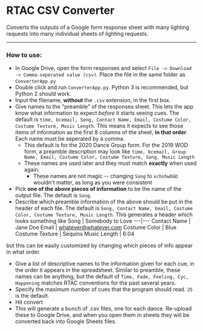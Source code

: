 # RTAC CSV Converter

Converts the outputs of a Google form response sheet with many lighting requests into many individual sheets of lighting requests. 

---
### How to use:
 * In Google Drive, open the form responses and select `File -> Download -> Comma-seperated value (csv)`. Place the file in the same folder as `ConverterApp.py`
 * Double click and run `ConverterApp.py`. Python 3 is recommended, but Python 2 should work.
 * Input the filename, **without** the `.csv` extension, in the first box.
 * Give names to the "preamble" of the responses sheet. This lets the app know what information to expect *before* it starts seeing cues. The default is `time, bcemail, Song, Contact Name, Email, Costume Color, Costume Texture, Music Length`. This means it expects to see those items of information as the first 8 columns of the sheet, **in that order**. Each name must be seperated by a comma.  
    * This default is for the 2020 Dance Group form. For the 2019 WOD form, a preamble description may look like 
    `time, bcemail, Group Name, Email, Costume Color, Costume Texture, Song, Music Length`
    * These names are used later and they must match **exactly** when used again.
        * These names are not magic -- changing `Song` to `xchshwDGD` wouldn't matter, as long as you were consistent
 * Pick **one of the above pieces of information** to be the name of the output file. The default is `Song`.
 * Describe which preamble information of the above should be put in the header of each file. The default is `Song, Contact Name, Email, Costume Color, Costume Texture, Music Length`.
 This generates a header which looks something like
    Song | Somebody to Love
    ---|---
    Contact Name | Jane Doe
    Email | whatever@whatever.com
    Costume Color | Blue
    Costume Texture | Sequins
    Music Length | 6:04
    
but this can be easily customized by changing which pieces of info appear in what order.
 * Give a list of descriptive names to the information given for each cue, in the order it appears in the spreadsheet. Similar to preamble, these names can be anything, but the default of `Time, Fade, Feeling, Cyc, Happening` matches RTAC conventions for the past several years.
 * Specify the maximum number of cues that the program should read. `25` is the default.
 * Hit convert
 * This will generate a bunch of .csv files, one for each dance. Re-upload these to Google Drive, and when you open them in sheets they will be converted back into Google Sheets files.
